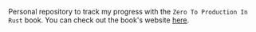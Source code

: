 Personal repository to track my progress with the `Zero To Production In Rust` book. You can check out the book's website [here](https://www.zero2prod.com/).
